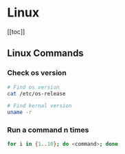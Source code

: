 # Linux

[[toc]]

## Linux Commands

### Check os version

```bash
# Find os version
cat /etc/os-release

# Find kernal version
uname -r
```

### Run a command n times

```bash
for i in {1..10}; do <command>; done
```
